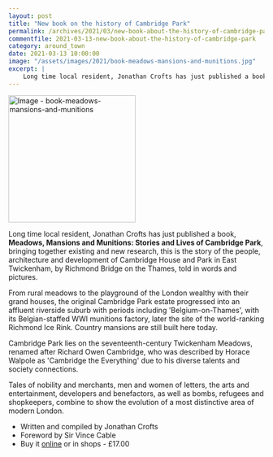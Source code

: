 ```yaml
---
layout: post
title: "New book on the history of Cambridge Park"
permalink: /archives/2021/03/new-book-about-the-history-of-cambridge-park.html
commentfile: 2021-03-13-new-book-about-the-history-of-cambridge-park
category: around_town
date: 2021-03-13 10:00:00
image: "/assets/images/2021/book-meadows-mansions-and-munitions.jpg"
excerpt: |
    Long time local resident, Jonathan Crofts has just published a book, **Meadows, Mansions and Munitions: Stories and Lives of Cambridge Park**, bringing together existing and new research, this is the story of the people, architecture and development of Cambridge House and Park in East Twickenham, by Richmond Bridge on the Thames, told in words and pictures.
---
```

<a href="/assets/images/2021/book-meadows-mansions-and-munitions.jpg" title="Click for a larger image"><img src="/assets/images/2021/book-meadows-mansions-and-munitions-thumb.jpg" width="250" alt="Image - book-meadows-mansions-and-munitions"  class="photo right"/></a>

Long time local resident, Jonathan Crofts has just published a book, **Meadows, Mansions and Munitions: Stories and Lives of Cambridge Park**, bringing together existing and new research, this is the story of the people, architecture and development of Cambridge House and Park in East Twickenham, by Richmond Bridge on the Thames, told in words and pictures.

From rural meadows to the playground of the London wealthy with their grand houses, the original Cambridge Park estate progressed into an affluent riverside suburb with periods including 'Belgium-on-Thames', with its Belgian-staffed WWI munitions factory, later the site of the world-ranking Richmond Ice Rink. Country mansions are still built here today.

Cambridge Park lies on the seventeenth-century Twickenham Meadows, renamed after Richard Owen Cambridge, who was described by Horace Walpole as 'Cambridge the Everything' due to his diverse talents and society connections.

Tales of nobility and merchants, men and women of letters, the arts and entertainment, developers and benefactors, as well as bombs, refugees and shopkeepers, combine to show the evolution of a most distinctive area of modern London.

- Written and compiled by Jonathan Crofts
- Foreword by Sir Vince Cable
- Buy it [online](https://richmondbridgemedia.bigcartel.com/product/meadows-mansions-and-munitions-stories-and-lives-of-cambridge-park-paperback) or in shops - &pound;17.00
